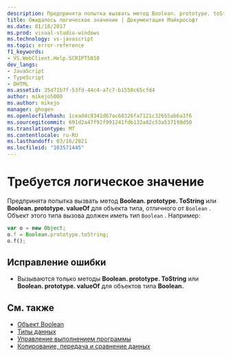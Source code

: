 ```yaml
---
description: Предпринята попытка вызвать метод Boolean. prototype. toString или Boolean. prototype. valueOf для объекта типа, отличного от Boolean.
title: Ожидалось логическое значение | Документация Майкрософт
ms.date: 01/18/2017
ms.prod: visual-studio-windows
ms.technology: vs-javascript
ms.topic: error-reference
f1_keywords:
- VS.WebClient.Help.SCRIPT5010
dev_langs:
- JavaScript
- TypeScript
- DHTML
ms.assetid: 35d71b7f-53fd-44c4-a7c7-b1550c65cfd4
author: mikejo5000
ms.author: mikejo
manager: ghogen
ms.openlocfilehash: 1ceaddc9341d67ac60326fa7121c32655ab6a3f6
ms.sourcegitcommit: 691d2a47f92f991241fdb132a82c53a537198d50
ms.translationtype: MT
ms.contentlocale: ru-RU
ms.lasthandoff: 03/16/2021
ms.locfileid: "103571445"
---
```

# <a name="boolean-expected"></a>Требуется логическое значение
Предпринята попытка вызвать метод **Boolean. prototype. ToString** или **Boolean. prototype. valueOf** для объекта типа, отличного от `Boolean` . Объект этого типа вызова должен иметь тип `Boolean` . Например:

```JavaScript
var o = new Object;
o.f = Boolean.prototype.toString;
o.f();
```

## <a name="to-correct-this-error"></a>Исправление ошибки

- Вызываются только методы **Boolean. prototype. ToString** или **Boolean. prototype. valueOf** для объектов типа **Boolean.**

## <a name="see-also"></a>См. также

- [Объект Boolean](https://developer.mozilla.org/docs/Web/JavaScript/Reference/Global_Objects/Boolean)
- [Типы данных](https://developer.mozilla.org/docs/Web/JavaScript/Data_structures)
- [Управление выполнением программы](https://developer.mozilla.org/docs/Web/JavaScript/Guide/Control_flow_and_error_handling)
- [Копирование, передача и сравнение данных](https://developer.mozilla.org/docs/Web/JavaScript/Guide/Functions)
